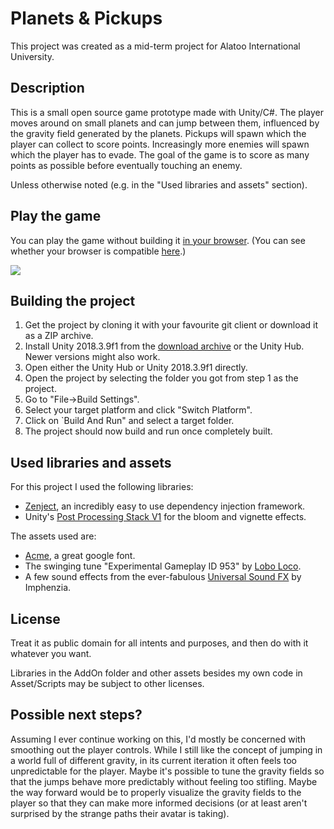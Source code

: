 # Planets & Pickups
This project was created as a mid-term project for Alatoo International University.
## Description

This is a small open source game prototype made with Unity/C#. The player moves around on small planets and can jump between them, influenced by the gravity field generated by the planets. Pickups will spawn which the player can collect to score points. Increasingly more enemies will spawn which the player has to evade. The goal of the game is to score as many points as possible before eventually touching an enemy.

Unless otherwise noted (e.g. in the "Used libraries and assets" section).


## Play the game

You can play the game without building it [in your browser](https://dragonlab.de/projects/PlanetsAndPickups/). (You can see whether your browser is compatible [here](https://docs.unity3d.com/Manual/webgl-browsercompatibility.html).)

<img src="https://dragonlab.de/projects/PlanetsAndPickups/gameplay_small.gif"/>

## Building the project

1. Get the project by cloning it with your favourite git client or download it as a ZIP archive.
2. Install Unity 2018.3.9f1 from the [download archive](https://unity3d.com/get-unity/download/archive) or the Unity Hub. Newer versions might also work.
3. Open either the Unity Hub or Unity 2018.3.9f1 directly.
4. Open the project by selecting the folder you got from step 1 as the project.
5. Go to "File->Build Settings".
6. Select your target platform and click "Switch Platform".
7. Click on `Build And Run" and select a target folder.
8. The project should now build and run once completely built.

## Used libraries and assets

For this project I used the following libraries:
- [Zenject](https://github.com/modesttree/Zenject), an incredibly easy to use dependency injection framework.
- Unity's [Post Processing Stack V1](https://assetstore.unity.com/packages/essentials/post-processing-stack-83912) for the bloom and vignette effects.

The assets used are:
- [Acme](https://fonts.google.com/specimen/Acme?selection.family=Acme), a great google font.
- The swinging tune "Experimental Gameplay ID 953" by [Lobo Loco](http://freemusicarchive.org/music/Lobo_Loco).
- A few sound effects from the ever-fabulous [Universal Sound FX](https://www.imphenzia.com/universal-sound-fx) by Imphenzia.

## License

Treat it as public domain for all intents and purposes, and then do with it whatever you want.

Libraries in the AddOn folder and other assets besides my own code in Asset/Scripts may be subject to other licenses.

## Possible next steps?

Assuming I ever continue working on this, I'd mostly be concerned with smoothing out the player controls. While I still like the concept of jumping in a world full of different gravity, in its current iteration it often feels too unpredictable for the player. Maybe it's possible to tune the gravity fields so that the jumps behave more predictably without feeling too stifling. Maybe the way forward would be to properly visualize the gravity fields to the player so that they can make more informed decisions (or at least aren't surprised by the strange paths their avatar is taking).
